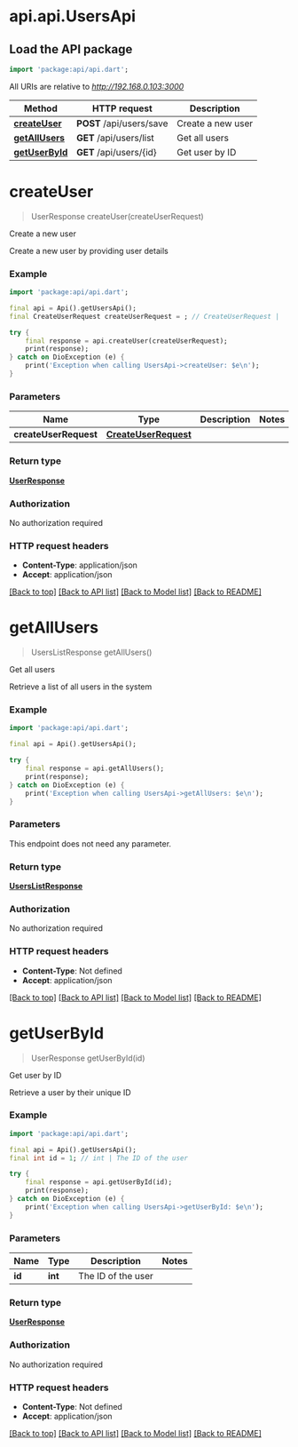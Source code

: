 # api.api.UsersApi

## Load the API package
```dart
import 'package:api/api.dart';
```

All URIs are relative to *http://192.168.0.103:3000*

Method | HTTP request | Description
------------- | ------------- | -------------
[**createUser**](UsersApi.md#createuser) | **POST** /api/users/save | Create a new user
[**getAllUsers**](UsersApi.md#getallusers) | **GET** /api/users/list | Get all users
[**getUserById**](UsersApi.md#getuserbyid) | **GET** /api/users/{id} | Get user by ID


# **createUser**
> UserResponse createUser(createUserRequest)

Create a new user

Create a new user by providing user details

### Example
```dart
import 'package:api/api.dart';

final api = Api().getUsersApi();
final CreateUserRequest createUserRequest = ; // CreateUserRequest | 

try {
    final response = api.createUser(createUserRequest);
    print(response);
} catch on DioException (e) {
    print('Exception when calling UsersApi->createUser: $e\n');
}
```

### Parameters

Name | Type | Description  | Notes
------------- | ------------- | ------------- | -------------
 **createUserRequest** | [**CreateUserRequest**](CreateUserRequest.md)|  | 

### Return type

[**UserResponse**](UserResponse.md)

### Authorization

No authorization required

### HTTP request headers

 - **Content-Type**: application/json
 - **Accept**: application/json

[[Back to top]](#) [[Back to API list]](../README.md#documentation-for-api-endpoints) [[Back to Model list]](../README.md#documentation-for-models) [[Back to README]](../README.md)

# **getAllUsers**
> UsersListResponse getAllUsers()

Get all users

Retrieve a list of all users in the system

### Example
```dart
import 'package:api/api.dart';

final api = Api().getUsersApi();

try {
    final response = api.getAllUsers();
    print(response);
} catch on DioException (e) {
    print('Exception when calling UsersApi->getAllUsers: $e\n');
}
```

### Parameters
This endpoint does not need any parameter.

### Return type

[**UsersListResponse**](UsersListResponse.md)

### Authorization

No authorization required

### HTTP request headers

 - **Content-Type**: Not defined
 - **Accept**: application/json

[[Back to top]](#) [[Back to API list]](../README.md#documentation-for-api-endpoints) [[Back to Model list]](../README.md#documentation-for-models) [[Back to README]](../README.md)

# **getUserById**
> UserResponse getUserById(id)

Get user by ID

Retrieve a user by their unique ID

### Example
```dart
import 'package:api/api.dart';

final api = Api().getUsersApi();
final int id = 1; // int | The ID of the user

try {
    final response = api.getUserById(id);
    print(response);
} catch on DioException (e) {
    print('Exception when calling UsersApi->getUserById: $e\n');
}
```

### Parameters

Name | Type | Description  | Notes
------------- | ------------- | ------------- | -------------
 **id** | **int**| The ID of the user | 

### Return type

[**UserResponse**](UserResponse.md)

### Authorization

No authorization required

### HTTP request headers

 - **Content-Type**: Not defined
 - **Accept**: application/json

[[Back to top]](#) [[Back to API list]](../README.md#documentation-for-api-endpoints) [[Back to Model list]](../README.md#documentation-for-models) [[Back to README]](../README.md)

